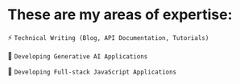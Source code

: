 # These are my areas of expertise: 

⚡️ `Technical Writing (Blog, API Documentation, Tutorials)` 

🔆 `Developing Generative AI Applications`

🔆 `Developing Full-stack JavaScript Applications`






